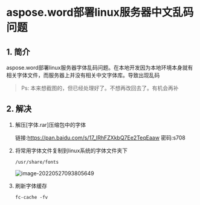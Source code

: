 # aspose.word部署linux服务器中文乱码问题

## 1. 简介

aspose.word部署linux服务器字体乱码问题。在本地开发因为本地环境本身就有相关字体文件，而服务器上并没有相关中文字体库。导致出现乱码

> Ps: 本来想截图的，但已经处理好了。不想再改回去了。有机会再补

## 2. 解决

1. 解压[字体.rar]压缩包中的字体

   链接:https://pan.baidu.com/s/17_IRhFZXkbQ7Ee2TeqEaaw  密码:s708

2. 将常用字体文件复制到linux系统的字体文件夹下

   ```
   /usr/share/fonts
   ```

   ![image-20220527093805649](https://abelsun-1256449468.cos.ap-beijing.myqcloud.com/image/image-20220527093805649.png)

3. 刷新字体缓存

   ```
   fc-cache -fv
   ```

   